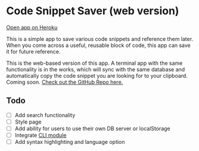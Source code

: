 # Code Snippet Saver (web version)

<p>
<a href="https://snippet-web.herokuapp.com/" target="_blank">Open app on Heroku</a>
</p>

This is a simple app to save various code snippets and reference them later. When you come across a useful, reusable block of code, this app can save it for future reference. 

This is the web-based version of this app. A terminal app with the same functionality is in the works, which will sync with the same database and automatically copy the code snippet you are looking for to your clipboard. Coming soon. [Check out the GitHub Repo here.](https://www.github.com/adnanyousef/snippet-save)

## Todo
- [ ] Add search functionality
- [ ] Style page
- [ ] Add ability for users to use their own DB server or localStorage
- [ ] Integrate [CLI module](https://www.github.com/adnanyousef/snippet-save)
- [ ] Add syntax highlighting and language option